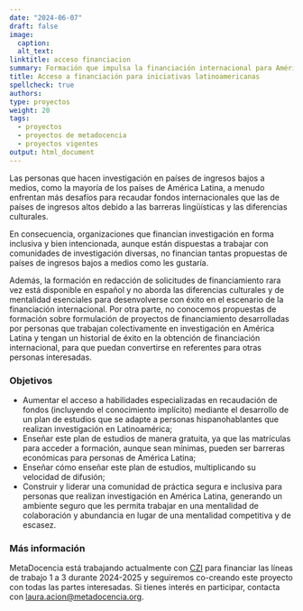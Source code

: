 ```yaml
---
date: "2024-06-07"
draft: false
image:
  caption: 
  alt_text: 
linktitle: acceso financiacion
summary: Formación que impulsa la financiación internacional para América Latina  
title: Acceso a financiación para iniciativas latinoamericanas
spellcheck: true
authors: 
type: proyectos
weight: 20
tags:
  - proyectos
  - proyectos de metadocencia
  - proyectos vigentes
output: html_document
---
```


Las personas que hacen investigación en países de ingresos bajos a medios, como la mayoría de los países de América Latina, a menudo enfrentan más desafíos para recaudar fondos internacionales que las de países de ingresos altos debido a las barreras lingüísticas y las diferencias culturales.

En consecuencia, organizaciones que financian investigación en forma inclusiva y bien intencionada, aunque están dispuestas a trabajar con comunidades de investigación diversas, no financian tantas propuestas de países de ingresos bajos a medios como les gustaría.

Además, la formación en redacción de solicitudes de financiamiento rara vez está disponible en español y no aborda las diferencias culturales y de mentalidad esenciales para desenvolverse con éxito en el escenario de la financiación internacional. Por otra parte, no conocemos propuestas de formación sobre formulación de proyectos de financiamiento desarrolladas por personas que trabajan colectivamente en investigación en América Latina y tengan un historial de éxito en la obtención de financiación internacional, para que puedan convertirse en referentes para otras personas interesadas.

### Objetivos
* Aumentar el acceso a habilidades especializadas en recaudación de fondos (incluyendo el conocimiento implícito) mediante el desarrollo de un plan de estudios que se adapte a personas hispanohablantes que realizan investigación en Latinoamérica;
* Enseñar este plan de estudios de manera gratuita, ya que las matrículas para acceder a formación, aunque sean mínimas, pueden ser barreras económicas para personas de América Latina;
* Enseñar cómo enseñar este plan de estudios, multiplicando su velocidad de difusión;
* Construir y liderar una comunidad de práctica segura e inclusiva para personas que realizan investigación en América Latina, generando un ambiente seguro que les permita trabajar en una mentalidad de colaboración y abundancia en lugar de una mentalidad competitiva y de escasez.
    
### Más información
MetaDocencia está trabajando actualmente con [CZI](https://chanzuckerberg.com/) para financiar las líneas de trabajo 1 a 3 durante 2024-2025 y seguiremos co-creando este proyecto con todas las partes interesadas. Si tienes interés en participar, contacta con laura.acion@metadocencia.org.

